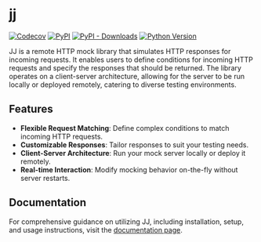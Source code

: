 # jj

[![Codecov](https://img.shields.io/codecov/c/github/jj-mock/jj/main.svg?style=flat-square)](https://codecov.io/gh/jj-mock/jj)
[![PyPI](https://img.shields.io/pypi/v/jj.svg?style=flat-square)](https://pypi.python.org/pypi/jj)
[![PyPI - Downloads](https://img.shields.io/pypi/dm/jj?style=flat-square)](https://pypi.python.org/pypi/jj)
[![Python Version](https://img.shields.io/pypi/pyversions/jj.svg?style=flat-square)](https://pypi.python.org/pypi/jj)

JJ is a remote HTTP mock library that simulates HTTP responses for incoming requests. It enables users to define conditions for incoming HTTP requests and specify the responses that should be returned. The library operates on a client-server architecture, allowing for the server to be run locally or deployed remotely, catering to diverse testing environments.

## Features
- **Flexible Request Matching**: Define complex conditions to match incoming HTTP requests.
- **Customizable Responses**: Tailor responses to suit your testing needs.
- **Client-Server Architecture**: Run your mock server locally or deploy it remotely.
- **Real-time Interaction**: Modify mocking behavior on-the-fly without server restarts.

## Documentation
For comprehensive guidance on utilizing JJ, including installation, setup, and usage instructions, visit the [documentation page](https://jj-mock.io/docs/quick-start). 
